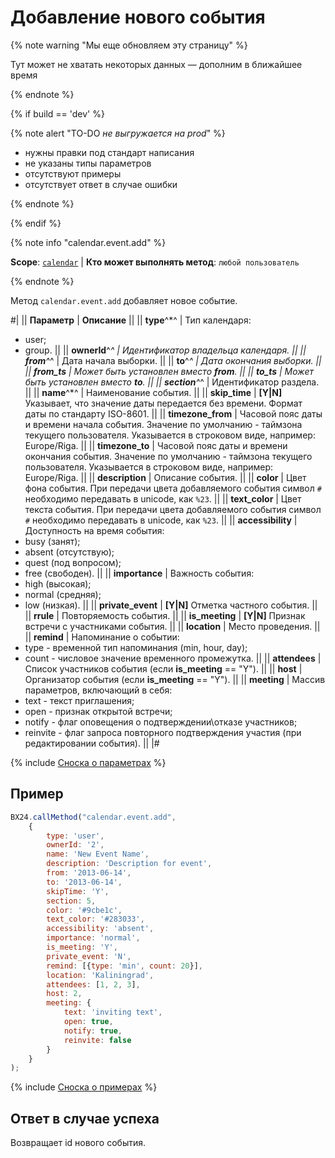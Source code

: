 # Добавление нового события

{% note warning "Мы еще обновляем эту страницу" %}

Тут может не хватать некоторых данных — дополним в ближайшее время

{% endnote %}

{% if build == 'dev' %}

{% note alert "TO-DO _не выгружается на prod_" %}

- нужны правки под стандарт написания
- не указаны типы параметров
- отсутствуют примеры
- отсутствует ответ в случае ошибки

{% endnote %}

{% endif %}

{% note info "calendar.event.add" %}

**Scope**: [`calendar`](../scopes/permissions.md) | **Кто может выполнять метод**: `любой пользователь`

{% endnote %}

Метод `calendar.event.add` добавляет новое событие.

#|
|| **Параметр** | **Описание** ||
|| **type**^*^ | Тип календаря: 
- user; 
- group. ||
|| **ownerId**^*^ | Идентификатор владельца календаря. ||
|| **from**^*^ | Дата начала выборки. ||
|| **to**^*^ | Дата окончания выборки. ||
|| **from_ts** | Может быть установлен вместо **from**. ||
|| **to_ts** | Может быть установлен вместо **to**. ||
|| **section**^*^ | Идентификатор раздела. ||
|| **name**^*^ | Наименование события. ||
|| **skip_time** | **[Y\|N]** Указывает, что значение даты передается без времени. Формат даты по стандарту ISO-8601. ||
|| **timezone_from** | Часовой пояс даты и времени начала события. Значение по умолчанию - таймзона текущего пользователя. Указывается в строковом виде, например: Europe/Riga. ||
|| **timezone_to** | Часовой пояс даты и времени окончания события. Значение по умолчанию - таймзона текущего пользователя. Указывается в строковом виде, например: Europe/Riga. ||
|| **description** | Описание события. ||
|| **color** | Цвет фона события. При передачи цвета добавляемого события символ `#` необходимо передавать в unicode, как `%23`. ||
|| **text_color** | Цвет текста события. При передачи цвета добавляемого события символ `#` необходимо передавать в unicode, как `%23`. ||
|| **accessibility** | Доступность на время события: 
- busy (занят); 
- absent (отсутствую); 
- quest (под вопросом); 
- free (свободен). ||
|| **importance** | Важность события: 
- high (высокая); 
- normal (средняя); 
- low (низкая). ||
|| **private_event** | **[Y\|N]** Отметка частного события. ||
|| **rrule** | Повторяемость события. ||
|| **is_meeting** | **[Y\|N]** Признак встречи с участниками события. ||
|| **location** | Место проведения. ||
|| **remind** | Напоминание о событии: 
- type - временной тип напоминания (min, hour, day); 
- count - числовое значение временного промежутка. ||
|| **attendees** | Список участников события (если **is_meeting** == "Y"). ||
|| **host** | Организатор события (если **is_meeting** == "Y"). ||
|| **meeting** | Массив параметров, включающий в себя: 
- text - текст приглашения; 
- open - признак открытой встречи; 
- notify - флаг оповещения о подтверждении\отказе участников; 
- reinvite - флаг запроса повторного подтверждения участия (при редактировании события). ||
|#

{% include [Сноска о параметрах](../../_includes/required.md) %}

## Пример

```js
BX24.callMethod("calendar.event.add",
    {
        type: 'user',
        ownerId: '2',
        name: 'New Event Name',
        description: 'Description for event',
        from: '2013-06-14',
        to: '2013-06-14',
        skipTime: 'Y',
        section: 5,
        color: '#9cbe1c',
        text_color: '#283033',
        accessibility: 'absent',
        importance: 'normal',
        is_meeting: 'Y',
        private_event: 'N',
        remind: [{type: 'min', count: 20}],
        location: 'Kaliningrad',
        attendees: [1, 2, 3],
        host: 2,
        meeting: {
            text: 'inviting text',
            open: true,
            notify: true,
            reinvite: false
        }
    }
);
```

{% include [Сноска о примерах](../../_includes/examples.md) %}

## Ответ в случае успеха

Возвращает id нового события.